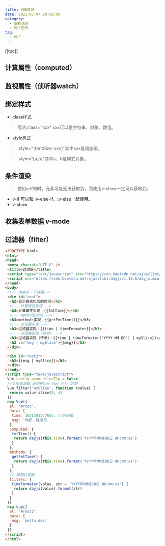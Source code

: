 ```yaml
---
title: VUE笔记
date: 2021-03-07 20:08:00
category: 
  - 编程语言
  - VUE应用
tag: 
  - VUE
---
```


<!-- more -->
[[toc]]

## 计算属性（computed）

## 监视属性（侦听器watch）

## 绑定样式

- class样式

> 写法:class="xxx" xxx可以是字符串、对象、数组。

- style样式

> :style="{fontSize: xxx}"其中xxx是动态值。
>
> :style="[a,b]"其中a、b是样式对象。

## 条件渲染
>
> 使用v-if的时，元素可能无法获取到，而使用v-show一定可以获取到。

- v-if 可以和 :v-else-if、:v-else一起使用。
- v-show

## 收集表单数据 v-mode

## 过滤器（filter）

```html
<!DOCTYPE html>
<html>
<head>
 <meta charset="UTF-8" />
 <title>过滤器</title>
 <script type="text/javascript" src="https://cdn.bootcdn.net/ajax/libs/vue/2.6.14/vue.js"></script>
 <script src="https://cdn.bootcdn.net/ajax/libs/dayjs/1.10.6/dayjs.min.js"></script>
</head>
<body>
 <!-- 准备好一个容器-->
 <div id="root">
  <h2>显示格式化后的时间</h2>
  <!-- 计算属性实现 -->
  <h3>计算属性实现：{{fmtTime}}</h3>
  <!-- methods实现 -->
  <h3>methods实现：{{getFmtTime()}}</h3>
  <!-- 过滤器实现 -->
  <h3>过滤器实现：{{time | timeFormater}}</h3>
  <!-- 过滤器实现（传参） -->
  <h3>过滤器实现（传参）：{{time | timeFormater('YYYY_MM_DD') | mySlice}}</h3>
  <h3 :x="msg | mySlice">{{msg}}</h3>
 </div>

 <div id="root2">
  <h2>{{msg | mySlice}}</h2>
 </div>
</body>
<script type="text/javascript">
 Vue.config.productionTip = false
 //全局过滤器,必须在new Vue（{}）之前
 Vue.filter('mySlice', function (value) {
  return value.slice(0, 4)
 })
 new Vue({
  el: '#root',
  data: {
   time: 1621561377603, //时间戳
   msg: '你好，程序员'
  },
  computed: {
   fmtTime() {
    return dayjs(this.time).format('YYYY年MM月DD日 HH:mm:ss')
   }
  },
  methods: {
   getFmtTime() {
    return dayjs(this.time).format('YYYY年MM月DD日 HH:mm:ss')
   }
  },
  // 局部过滤器
  filters: {
   timeFormater(value, str = 'YYYY年MM月DD日 HH:mm:ss') {
    return dayjs(value).format(str)
   }
  }
 })
 new Vue({
  el: '#root2',
  data: {
   msg: 'hello,dev!'
  }
 })
</script>
</html>
```
